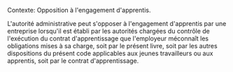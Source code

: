 Contexte: Opposition à l'engagement d'apprentis.

L'autorité administrative peut s'opposer à l'engagement d'apprentis par une entreprise lorsqu'il est établi par les autorités chargées du contrôle de l'exécution du contrat d'apprentissage que l'employeur méconnaît les obligations mises à sa charge, soit par le présent livre, soit par les autres dispositions du présent code applicables aux jeunes travailleurs ou aux apprentis, soit par le contrat d'apprentissage.